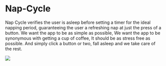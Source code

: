 # Nap-Cycle

Nap Cycle verifies the user is asleep before setting a timer for the ideal napping period, guaranteeing the user a refreshing nap at just the press of a button. 
We want the app to be as simple as possible, We want the app to be synonymous with getting a cup of coffee, It should be as stress free as possible. And simply click a button or two, fall asleep and we take care of the rest.

[![](https://j.gifs.com/2xL59M.gif)](https://www.youtube.com/watch?v=QUMfqyd5rXc)
